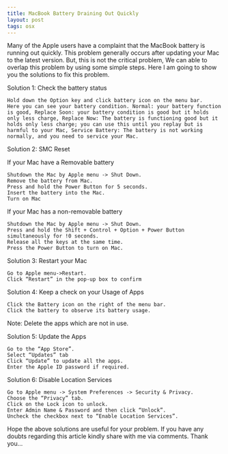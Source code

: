 ```yaml
---
title: MacBook Battery Draining Out Quickly
layout: post
tags: osx
---
```


Many of the Apple users have a complaint that the MacBook battery is running out quickly. This problem generally occurs after updating your Mac to the latest version. But, this is not the critical problem, We can able to overlap this problem by using some simple steps. Here I am going to show you the solutions to fix this problem.

Solution 1: Check the battery status

    Hold down the Option key and click battery icon on the menu bar.
    Here you can see your battery condition. Normal: your battery function is good, Replace Soon: your battery condition is good but it holds only less charge, Replace Now: The battery is functioning good but it holds only less charge; you can use this until you replay but is harmful to your Mac, Service Battery: The battery is not working normally, and you need to service your Mac.

Solution 2: SMC Reset

If your Mac have a Removable battery

    Shutdown the Mac by Apple menu -> Shut Down.
    Remove the battery from Mac.
    Press and hold the Power Button for 5 seconds.
    Insert the battery into the Mac.
    Turn on Mac

If your Mac has a non-removable battery

    Shutdown the Mac by Apple menu -> Shut Down.
    Press and hold the Shift + Control + Option + Power Button simultaneously for !0 seconds.
    Release all the keys at the same time.
    Press the Power Button to turn on Mac.

Solution 3: Restart your Mac

    Go to Apple menu->Restart.
    Click “Restart” in the pop-up box to confirm

Solution 4: Keep a check on your Usage of Apps

    Click the Battery icon on the right of the menu bar.
    Click the battery to observe its battery usage.

Note: Delete the apps which are not in use.

Solution 5: Update the Apps

    Go to the “App Store”.
    Select “Updates” tab
    Click “Update” to update all the apps.
    Enter the Apple ID password if required.

Solution 6: Disable Location Services

    Go to Apple menu -> System Preferences -> Security & Privacy.
    Choose the “Privacy” tab.
    Click on the Lock icon to unlock.
    Enter Admin Name & Password and then click “Unlock”.
    Uncheck the checkbox next to “Enable Location Services”.

Hope the above solutions are useful for your problem. If you have any doubts regarding this article kindly share with me via comments. Thank you…
